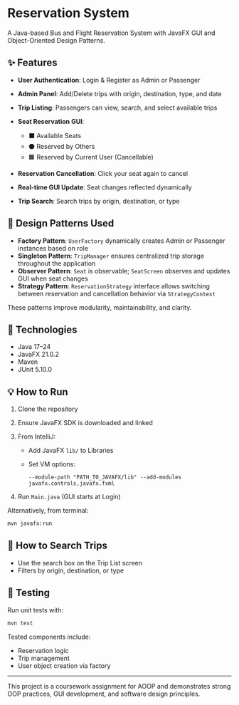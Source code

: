 # Reservation System

A Java-based Bus and Flight Reservation System with JavaFX GUI and Object-Oriented Design Patterns.

## ✨ Features

* **User Authentication**: Login & Register as Admin or Passenger
* **Admin Panel**: Add/Delete trips with origin, destination, type, and date
* **Trip Listing**: Passengers can view, search, and select available trips
* **Seat Reservation GUI**:

  * ⬛ Available Seats
  * ⚫ Reserved by Others
  * 🟧 Reserved by Current User (Cancellable)
* **Reservation Cancellation**: Click your seat again to cancel
* **Real-time GUI Update**: Seat changes reflected dynamically
* **Trip Search**: Search trips by origin, destination, or type

## 🧬 Design Patterns Used

* **Factory Pattern**: `UserFactory` dynamically creates Admin or Passenger instances based on role
* **Singleton Pattern**: `TripManager` ensures centralized trip storage throughout the application
* **Observer Pattern**: `Seat` is observable; `SeatScreen` observes and updates GUI when seat changes
* **Strategy Pattern**: `ReservationStrategy` interface allows switching between reservation and cancellation behavior via `StrategyContext`

These patterns improve modularity, maintainability, and clarity.

## 🚀 Technologies

* Java 17–24
* JavaFX 21.0.2
* Maven
* JUnit 5.10.0

## 💡 How to Run

1. Clone the repository
2. Ensure JavaFX SDK is downloaded and linked
3. From IntelliJ:

   * Add JavaFX `lib/` to Libraries
   * Set VM options:

     ```
     --module-path "PATH_TO_JAVAFX/lib" --add-modules javafx.controls,javafx.fxml
     ```
4. Run `Main.java` (GUI starts at Login)

Alternatively, from terminal:

```bash
mvn javafx:run
```

## 🔎 How to Search Trips

* Use the search box on the Trip List screen
* Filters by origin, destination, or type

## 🥇 Testing

Run unit tests with:

```bash
mvn test
```

Tested components include:

* Reservation logic
* Trip management
* User object creation via factory




---

This project is a coursework assignment for AOOP and demonstrates strong OOP practices, GUI development, and software design principles.
